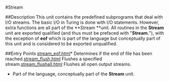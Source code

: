 
#Stream

##Description
This unit contains the predefined subprograms that deal with I/O streams. The basic I/O in Turing is done with I/O statements. However, extra functions are all part of the **Stream **unit.
All routines in the **Stream** unit are exported qualified (and thus must be prefaced with "**Stream.**"), with the exception of **eof** which is part of the language but conceptually part of this unit and is considered to be exported unqualified.



##Entry Points
[stream_eof.html](**eof**)* Determines if the end of file has been reached.[stream_flush.html](**Flush**) Flushes a specified stream.[stream_flushall.html](**FlushAll**) Flushes all open output streams.
* Part of the language, conceptually part of the **Stream** unit.


